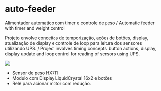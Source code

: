 # auto-feeder

Alimentador automatico com timer e controle de peso / Automatic feeder with timer and weight control

Projeto envolve conceitos de temporização, ações de botões, display, atualização de display e controle de loop para leitura 
dos sensores utilizando UPS. / Project involves timing concepts, button actions, display, display update and loop control for reading
of sensors using UPS.

<img src="https://github.com/helpdeveloper/auto-feeder/blob/master/imagens/FluxogramaAUTOFEEDER.png"/>


- Sensor de peso HX711
- Modulo com Display LiquidCrystal 16x2 e botões
- Relê para acionar motor com redução.

